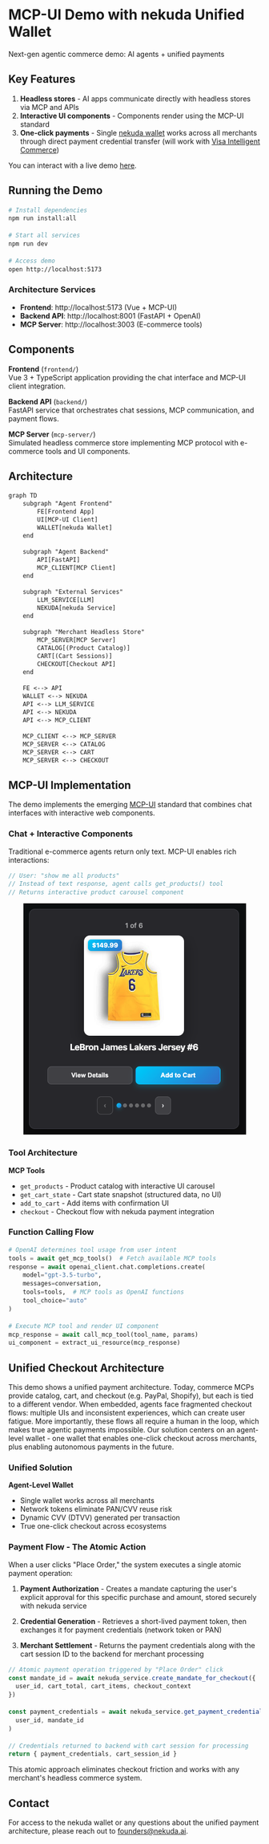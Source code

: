 # MCP-UI Demo with nekuda Unified Wallet

  Next-gen agentic commerce demo: AI agents + unified payments

## Key Features

  1. **Headless stores** - AI apps communicate directly with headless stores via MCP and APIs
  2. **Interactive UI components** - Components render using the MCP-UI standard
  3. **One-click payments** - Single [nekuda wallet](https://nekuda.ai) works across all merchants through direct payment credential transfer (will work with [Visa Intelligent Commerce](https://corporate.visa.com/en/products/intelligent-commerce.html))

  You can interact with a live demo [here](https://nekuda-frontend.onrender.com/). 

  ## Running the Demo

```bash
# Install dependencies
npm run install:all

# Start all services
npm run dev

# Access demo
open http://localhost:5173
```

### Architecture Services
- **Frontend**: http://localhost:5173 (Vue + MCP-UI)
- **Backend API**: http://localhost:8001 (FastAPI + OpenAI)  
- **MCP Server**: http://localhost:3003 (E-commerce tools)


## Components

**Frontend** (`frontend/`)  
Vue 3 + TypeScript application providing the chat interface and MCP-UI client integration.

**Backend API** (`backend/`)  
FastAPI service that orchestrates chat sessions, MCP communication, and payment flows.

**MCP Server** (`mcp-server/`)  
Simulated headless commerce store implementing MCP protocol with e-commerce tools and UI components.

## Architecture

```mermaid
graph TD
    subgraph "Agent Frontend"
        FE[Frontend App]
        UI[MCP-UI Client]
        WALLET[nekuda Wallet]
    end
    
    subgraph "Agent Backend"
        API[FastAPI]
        MCP_CLIENT[MCP Client]
    end
    
    subgraph "External Services"
        LLM_SERVICE[LLM]
        NEKUDA[nekuda Service]
    end
    
    subgraph "Merchant Headless Store"
        MCP_SERVER[MCP Server]
        CATALOG[(Product Catalog)]
        CART[(Cart Sessions)]
        CHECKOUT[Checkout API]
    end
    
    FE <--> API
    WALLET <--> NEKUDA
    API <--> LLM_SERVICE
    API <--> NEKUDA
    API <--> MCP_CLIENT
    
    MCP_CLIENT <--> MCP_SERVER
    MCP_SERVER <--> CATALOG
    MCP_SERVER <--> CART
    MCP_SERVER <--> CHECKOUT
```


## MCP-UI Implementation

The demo implements the emerging [MCP-UI](https://github.com/idosal/mcp-ui) standard that combines chat interfaces with interactive web components.

### Chat + Interactive Components

Traditional e-commerce agents return only text. MCP-UI enables rich interactions:

```typescript
// User: "show me all products"
// Instead of text response, agent calls get_products() tool
// Returns interactive product carousel component
```

<div align="center">
  <img src="assets/product-component-example.png" alt="MCP-UI Product Component Example" />
</div>

### Tool Architecture

**MCP Tools**
- `get_products` - Product catalog with interactive UI carousel
- `get_cart_state` - Cart state snapshot (structured data, no UI)  
- `add_to_cart` - Add items with confirmation UI
- `checkout` - Checkout flow with nekuda payment integration


### Function Calling Flow

```python
# OpenAI determines tool usage from user intent
tools = await get_mcp_tools()  # Fetch available MCP tools
response = await openai_client.chat.completions.create(
    model="gpt-3.5-turbo",
    messages=conversation,
    tools=tools,  # MCP tools as OpenAI functions
    tool_choice="auto"
)

# Execute MCP tool and render UI component
mcp_response = await call_mcp_tool(tool_name, params)
ui_component = extract_ui_resource(mcp_response)
```

## Unified Checkout Architecture

This demo shows a unified payment architecture. Today, commerce MCPs provide catalog, cart, and checkout (e.g. PayPal, Shopify), but each is tied to a different vendor. When embedded, agents face fragmented checkout flows: multiple UIs and inconsistent experiences, which can create user fatigue. More importantly, these flows all require a human in the loop, which makes true agentic payments impossible. Our solution centers on an agent-level wallet - one wallet that enables one-click checkout across merchants, plus enabling autonomous payments in the future.

### Unified Solution

**Agent-Level Wallet**
- Single wallet works across all merchants
- Network tokens eliminate PAN/CVV reuse risk
- Dynamic CVV (DTVV) generated per transaction
- True one-click checkout across ecosystems

### Payment Flow - The Atomic Action

When a user clicks "Place Order," the system executes a single atomic payment operation:

1. **Payment Authorization** - Creates a mandate capturing the user's explicit approval for this specific purchase and amount, stored securely with nekuda service

2. **Credential Generation** - Retrieves a short-lived payment token, then exchanges it for payment credentials (network token or PAN)

3. **Merchant Settlement** - Returns the payment credentials along with the cart session ID to the backend for merchant processing

```typescript
// Atomic payment operation triggered by "Place Order" click
const mandate_id = await nekuda_service.create_mandate_for_checkout({
  user_id, cart_total, cart_items, checkout_context
})

const payment_credentials = await nekuda_service.get_payment_credentials(
  user_id, mandate_id  
)

// Credentials returned to backend with cart session for processing
return { payment_credentials, cart_session_id }
```

This atomic approach eliminates checkout friction and works with any merchant's headless commerce system.

## Contact

For access to the nekuda wallet or any questions about the unified payment architecture, please reach out to [founders@nekuda.ai](mailto:founders@nekuda.ai).
